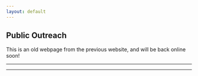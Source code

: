 ```yaml
---
layout: default
---
```


## Public Outreach

This is an old webpage from the previous website, and will be back online soon!

* * *
* * *

<!-- --end-of-page-- -->
